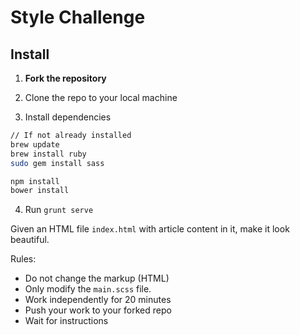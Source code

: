 # Style Challenge

## Install

1. __Fork the repository__

2.  Clone the repo to your local machine
  
3.  Install dependencies

  ```bash
  // If not already installed
  brew update
  brew install ruby
  sudo gem install sass
  
  npm install
  bower install
  ```

4. Run `grunt serve`
  
Given an HTML file `index.html` with article content in it, make it look beautiful.

Rules:

- Do not change the markup (HTML)
- Only modify the `main.scss` file.
- Work independently for 20 minutes
- Push your work to your forked repo
- Wait for instructions

